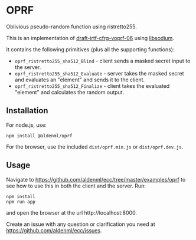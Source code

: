 # OPRF

Oblivious pseudo-random function using ristretto255.

This is an implementation of [draft-irtf-cfrg-voprf-06](https://datatracker.ietf.org/doc/html/draft-irtf-cfrg-voprf-06)
using [libsodium](https://doc.libsodium.org).

It contains the following primitives (plus all the supporting functions):

- `oprf_ristretto255_sha512_Blind` - client sends a masked secret input to the server.
- `oprf_ristretto255_sha512_Evaluate` - server takes the masked secret and evaluates an "element" and sends it to the client.
- `oprf_ristretto255_sha512_Finalize` - client takes the evaluated "element" and calculates the random output.

## Installation

For node.js, use:
```
npm install @aldenml/oprf
```
For the browser, use the included `dist/oprf.min.js` or `dist/oprf.dev.js`.

## Usage

Navigate to https://github.com/aldenml/ecc/tree/master/examples/oprf to see
how to use this in both the client and the server. Run:
```
npm install
npm run app
```
and open the browser at the url http://localhost:8000.

Create an issue with any question or clarification you need at https://github.com/aldenml/ecc/issues.
